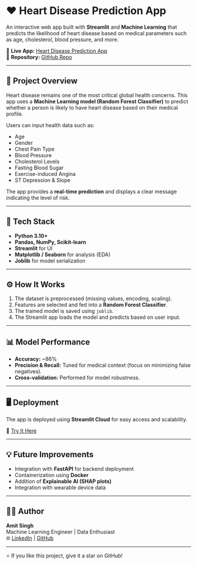 # ❤️ Heart Disease Prediction App  

An interactive web app built with **Streamlit** and **Machine Learning** that predicts the likelihood of heart disease based on medical parameters such as age, cholesterol, blood pressure, and more.  

🔗 **Live App:** [Heart Disease Prediction App](https://heartdiseasepredictionap.streamlit.app/)  
📂 **Repository:** [GitHub Repo](https://github.com/amitsingh2022/heart_disease_prediction)

---

## 🧠 Project Overview  

Heart disease remains one of the most critical global health concerns. This app uses a **Machine Learning model (Random Forest Classifier)** to predict whether a person is likely to have heart disease based on their medical profile.  

Users can input health data such as:  
- Age  
- Gender  
- Chest Pain Type  
- Blood Pressure  
- Cholesterol Levels  
- Fasting Blood Sugar  
- Exercise-induced Angina  
- ST Depression & Slope  

The app provides a **real-time prediction** and displays a clear message indicating the level of risk.

---

## 🚀 Tech Stack  

- **Python 3.10+**  
- **Pandas, NumPy, Scikit-learn**  
- **Streamlit** for UI  
- **Matplotlib / Seaborn** for analysis (EDA)  
- **Joblib** for model serialization  

---

## ⚙️ How It Works  

1. The dataset is preprocessed (missing values, encoding, scaling).  
2. Features are selected and fed into a **Random Forest Classifier**.  
3. The trained model is saved using `joblib`.  
4. The Streamlit app loads the model and predicts based on user input.  

---

## 📊 Model Performance  

- **Accuracy:** ~86%  
- **Precision & Recall:** Tuned for medical context (focus on minimizing false negatives).  
- **Cross-validation:** Performed for model robustness.  

---

## 🖥️ Deployment  

The app is deployed using **Streamlit Cloud** for easy access and scalability.  

🔗 [Try It Here](https://heartdiseasepredictionap.streamlit.app/)

---

## 💡 Future Improvements  

- Integration with **FastAPI** for backend deployment  
- Containerization using **Docker**  
- Addition of **Explainable AI (SHAP plots)**  
- Integration with wearable device data  

---

## 👨‍💻 Author  

**Amit Singh**  
Machine Learning Engineer | Data Enthusiast  
🌐 [LinkedIn](https://www.linkedin.com/in/amitsingh2022/) | [GitHub](https://github.com/amitsingh2022)

---

⭐ If you like this project, give it a star on GitHub!
